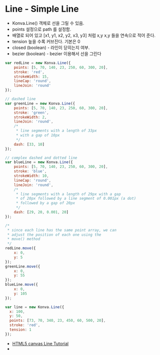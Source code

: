 # Line - Simple Line
* Konva.Line() 객체로 선을 그릴 수 있음.
* points 설정으로 path 를 설정함.
* 배열로 되어 있고 [x1, y1, x2, y2, x3, y3] 처럼 x,y x,y 들을 연속으로 적어 준다.
* tension 높을 수록 커브진다. 기본은 0
* closed (boolean) - 라인이 닫히는지 여부.
* bezier (boolean) - bezier 이용해서 선을 그린다

```javascript
var redLine = new Konva.Line({
    points: [5, 70, 140, 23, 250, 60, 300, 20],
    stroke: 'red',
    strokeWidth: 15,
    lineCap: 'round',
    lineJoin: 'round'
});

// dashed line
var greenLine = new Konva.Line({
    points: [5, 70, 140, 23, 250, 60, 300, 20],
    stroke: 'green',
    strokeWidth: 2,
    lineJoin: 'round',
    /*
     * line segments with a length of 33px
     * with a gap of 10px
     */
    dash: [33, 10]
});

// complex dashed and dotted line
var blueLine = new Konva.Line({
    points: [5, 70, 140, 23, 250, 60, 300, 20],
    stroke: 'blue',
    strokeWidth: 10,
    lineCap: 'round',
    lineJoin: 'round',
    /*
     * line segments with a length of 29px with a gap
     * of 20px followed by a line segment of 0.001px (a dot)
     * followed by a gap of 20px
     */
    dash: [29, 20, 0.001, 20]
});

/*
 * since each line has the same point array, we can
 * adjust the position of each one using the
 * move() method
 */
redLine.move({
    x: 0,
    y: 5
});
greenLine.move({
    x: 0,
    y: 55
});
blueLine.move({
    x: 0,
    y: 105
});
```

```javascript
var line = new Konva.Line({
  x: 100,
  y: 50,
  points: [73, 70, 340, 23, 450, 60, 500, 20],
  stroke: 'red',
  tension: 1
});
```

* [HTML5 canvas Line Tutorial](https://konvajs.org/docs/shapes/Line_-_Simple_Line.html)
* [](https://konvajs.org/api/Konva.Line.html)